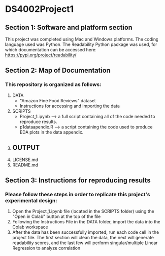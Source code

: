 # DS4002Project1

## Section 1: Software and platform section

This project was completed using Mac and Windows platforms. The coding language used was Python. The Readability Python package was used, for which documentation can be accessed here: https://pypi.org/project/readability/

## Section 2: Map of Documentation

### This repository is organized as follows:

1. DATA
    - "Amazon Fine Food Reviews" dataset
    - Instructions for accessing and importing the data
2. SCRIPTS
    - Project_1.ipynb --> a full script containing all of the code needed to reproduce results.
    - p1dataapendix.R --> a script containing the code used to produce EDA plots in the data appendix.
3. OUTPUT
    - 
3. LICENSE.md
5. README.md


## Section 3: Instructions for reproducing results

### Please follow these steps in order to replicate this project's experimental design:

1. Open the Project_1.ipynb file (located in the SCRIPTS folder) using the "Open in Colab" button at the top of the file
2. Following the Instructions File in the DATA folder, import the data into the Colab workspace
3. After the data has been successfully imported, run each code cell in the project file. The first section will clean the data, the next will generate readability scores, and the last few will perform singular/multiple Linear Regression to analyze correlation
